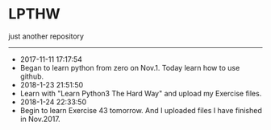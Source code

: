 # LPTHW
just another repository
***
* 2017-11-11 17:17:54
* Began to learn python from zero on Nov.1. Today learn how to use github.
* 2018-1-23 21:51:50
* Learn with "Learn Python3 The Hard Way" and upload my Exercise files. 
* 2018-1-24 22:33:50
* Begin to learn Exercise 43 tomorrow. And I uploaded files I have finished in Nov.2017.
